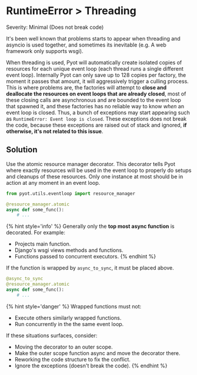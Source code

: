 # RuntimeError > Threading

Severity: Minimal (Does not break code)

It's been well known that problems starts to appear when threading and asyncio is used together, and sometimes its inevitable (e.g. A web framework only supports wsgi).

When threading is used, Pyot will automatically create isolated copies of resources for each unique event loop (each thread runs a single different event loop). Internally Pyot can only save up to 128 copies per factory, the moment it passes that amount, it will aggressively trigger a culling process. This is where problems are, the factories will attempt to **close and deallocate the resources on event loops that are already closed**, most of these closing calls are asynchronous and are bounded to the event loop that spawned it, and these factories has no reliable way to know _when_ an event loop is closed. Thus, a bunch of exceptions may start appearing such as `RuntimeError: Event loop is closed`. These exceptions does not break the code, because these exceptions are raised out of stack and ignored, **if otherwise, it's not related to this issue**.

## Solution

Use the atomic resource manager decorator. This decorator tells Pyot where exactly resources will be used in the event loop to properly do setups and cleanups of these resources. Only one instance at most should be in action at any moment in an event loop.

```python
from pyot.utils.eventloop import resource_manager

@resource_manager.atomic
async def some_func():
    # ...
```

{% hint style='info' %}
Generally only the **top most async function** is decorated. For example:
- Projects main function.
- Django's wsgi views methods and functions.
- Functions passed to concurrent executors.
{% endhint %}

If the function is wrapped by `async_to_sync`, it must be placed above.
```python
@async_to_sync
@resource_manager.atomic
async def some_func():
    # ...
```

{% hint style='danger' %}
Wrapped functions must not:
- Execute others similarly wrapped functions.
- Run concurrently in the the same event loop.

If these situations surfaces, consider:
- Moving the decorator to an outer scope.
- Make the outer scope function async and move the decorator there.
- Reworking the code structure to fix the conflict.
- Ignore the exceptions (doesn't break the code).
{% endhint %}
